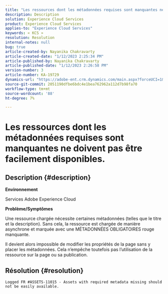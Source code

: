 ```yaml
---
title: "Les ressources dont les métadonnées requises sont manquantes ne doivent pas être facilement disponibles"
description: Description
solution: Experience Cloud Services
product: Experience Cloud Services
applies-to: "Experience Cloud Services"
keywords: « KCS »
resolution: Resolution
internal-notes: null
bug: true
article-created-by: Nayanika Chakravarty
article-created-date: "1/12/2023 2:25:34 PM"
article-published-by: Nayanika Chakravarty
article-published-date: "1/12/2023 2:26:58 PM"
version-number: 3
article-number: KA-19729
dynamics-url: "https://adobe-ent.crm.dynamics.com/main.aspx?forceUCI=1&pagetype=entityrecord&etn=knowledgearticle&id=5e0a20f5-8492-ed11-aad1-6045bd006c82"
source-git-commit: 2051190dfbe6bdc4e1bea762962a112d7b98fa70
workflow-type: tm+mt
source-wordcount: '88'
ht-degree: 7%

---
```


# Les ressources dont les métadonnées requises sont manquantes ne doivent pas être facilement disponibles.

## Description {#description}


<b>Environnement</b>

Services Adobe Experience Cloud

<b>Problème/Symptômes</b>

Une ressource chargée nécessite certaines métadonnées (telles que le titre et la description). Sans cela, la ressource est chargée de manière asynchrone et marquée avec une MÉTADONNÉES OBLIGATOIRES rouge manquante.

Il devient alors impossible de modifier les propriétés de la page sans y placer les métadonnées. Cela n’empêche toutefois pas l’utilisation de la ressource sur la page ou sa publication.


## Résolution {#resolution}


`Logged FR #ASSETS-11015 - Assets with required metadata missing should not be easily available.`
